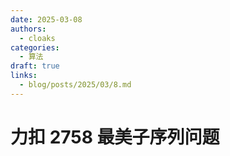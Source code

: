 ```yaml
---
date: 2025-03-08
authors:
  - cloaks
categories:
  - 算法
draft: true
links:
  - blog/posts/2025/03/8.md
---
```


# 力扣 2758 最美子序列问题

<!-- more -->

